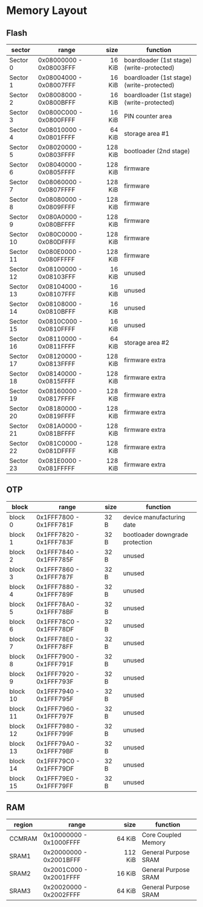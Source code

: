 # Memory Layout

## Flash

| sector    | range                   |  size   | function
|-----------|-------------------------|--------:|----------------------
| Sector  0 | 0x08000000 - 0x08003FFF |  16 KiB | boardloader (1st stage) (write-protected)
| Sector  1 | 0x08004000 - 0x08007FFF |  16 KiB | boardloader (1st stage) (write-protected)
| Sector  2 | 0x08008000 - 0x0800BFFF |  16 KiB | boardloader (1st stage) (write-protected)
| Sector  3 | 0x0800C000 - 0x0800FFFF |  16 KiB | PIN counter area
| Sector  4 | 0x08010000 - 0x0801FFFF |  64 KiB | storage area #1
| Sector  5 | 0x08020000 - 0x0803FFFF | 128 KiB | bootloader (2nd stage)
| Sector  6 | 0x08040000 - 0x0805FFFF | 128 KiB | firmware
| Sector  7 | 0x08060000 - 0x0807FFFF | 128 KiB | firmware
| Sector  8 | 0x08080000 - 0x0809FFFF | 128 KiB | firmware
| Sector  9 | 0x080A0000 - 0x080BFFFF | 128 KiB | firmware
| Sector 10 | 0x080C0000 - 0x080DFFFF | 128 KiB | firmware
| Sector 11 | 0x080E0000 - 0x080FFFFF | 128 KiB | firmware
| Sector 12 | 0x08100000 - 0x08103FFF |  16 KiB | unused
| Sector 13 | 0x08104000 - 0x08107FFF |  16 KiB | unused
| Sector 14 | 0x08108000 - 0x0810BFFF |  16 KiB | unused
| Sector 15 | 0x0810C000 - 0x0810FFFF |  16 KiB | unused
| Sector 16 | 0x08110000 - 0x0811FFFF |  64 KiB | storage area #2
| Sector 17 | 0x08120000 - 0x0813FFFF | 128 KiB | firmware extra
| Sector 18 | 0x08140000 - 0x0815FFFF | 128 KiB | firmware extra
| Sector 19 | 0x08160000 - 0x0817FFFF | 128 KiB | firmware extra
| Sector 20 | 0x08180000 - 0x0819FFFF | 128 KiB | firmware extra
| Sector 21 | 0x081A0000 - 0x081BFFFF | 128 KiB | firmware extra
| Sector 22 | 0x081C0000 - 0x081DFFFF | 128 KiB | firmware extra
| Sector 23 | 0x081E0000 - 0x081FFFFF | 128 KiB | firmware extra

## OTP

| block    | range                   | size | function
|----------|-------------------------|------|--------------------------------
| block  0 | 0x1FFF7800 - 0x1FFF781F | 32 B | device manufacturing date
| block  1 | 0x1FFF7820 - 0x1FFF783F | 32 B | bootloader downgrade protection
| block  2 | 0x1FFF7840 - 0x1FFF785F | 32 B | unused
| block  3 | 0x1FFF7860 - 0x1FFF787F | 32 B | unused
| block  4 | 0x1FFF7880 - 0x1FFF789F | 32 B | unused
| block  5 | 0x1FFF78A0 - 0x1FFF78BF | 32 B | unused
| block  6 | 0x1FFF78C0 - 0x1FFF78DF | 32 B | unused
| block  7 | 0x1FFF78E0 - 0x1FFF78FF | 32 B | unused
| block  8 | 0x1FFF7900 - 0x1FFF791F | 32 B | unused
| block  9 | 0x1FFF7920 - 0x1FFF793F | 32 B | unused
| block 10 | 0x1FFF7940 - 0x1FFF795F | 32 B | unused
| block 11 | 0x1FFF7960 - 0x1FFF797F | 32 B | unused
| block 12 | 0x1FFF7980 - 0x1FFF799F | 32 B | unused
| block 13 | 0x1FFF79A0 - 0x1FFF79BF | 32 B | unused
| block 14 | 0x1FFF79C0 - 0x1FFF79DF | 32 B | unused
| block 15 | 0x1FFF79E0 - 0x1FFF79FF | 32 B | unused

## RAM

| region  | range                   |  size   | function
|---------|-------------------------|--------:|----------------------
| CCMRAM  | 0x10000000 - 0x1000FFFF |  64 KiB | Core Coupled Memory
| SRAM1   | 0x20000000 - 0x2001BFFF | 112 KiB | General Purpose SRAM
| SRAM2   | 0x2001C000 - 0x2001FFFF |  16 KiB | General Purpose SRAM
| SRAM3   | 0x20020000 - 0x2002FFFF |  64 KiB | General Purpose SRAM
